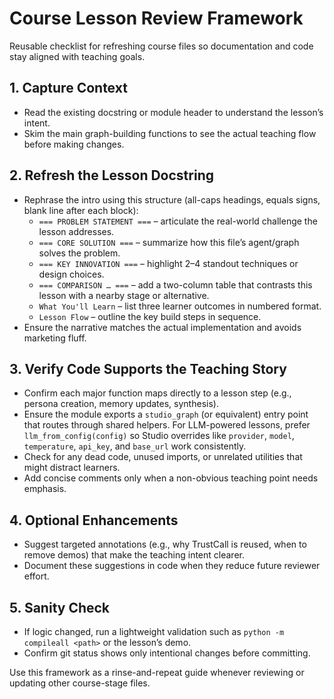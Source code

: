 # Course Lesson Review Framework

Reusable checklist for refreshing course files so documentation and code stay aligned with teaching goals.

## 1. Capture Context
- Read the existing docstring or module header to understand the lesson’s intent.
- Skim the main graph-building functions to see the actual teaching flow before making changes.

## 2. Refresh the Lesson Docstring
- Rephrase the intro using this structure (all-caps headings, equals signs, blank line after each block):
  - `=== PROBLEM STATEMENT ===` – articulate the real-world challenge the lesson addresses.
  - `=== CORE SOLUTION ===` – summarize how this file’s agent/graph solves the problem.
  - `=== KEY INNOVATION ===` – highlight 2–4 standout techniques or design choices.
  - `=== COMPARISON … ===` – add a two-column table that contrasts this lesson with a nearby stage or alternative.
  - `What You'll Learn` – list three learner outcomes in numbered format.
  - `Lesson Flow` – outline the key build steps in sequence.
- Ensure the narrative matches the actual implementation and avoids marketing fluff.

## 3. Verify Code Supports the Teaching Story
- Confirm each major function maps directly to a lesson step (e.g., persona creation, memory updates, synthesis).
- Ensure the module exports a `studio_graph` (or equivalent) entry point that routes through shared helpers. For LLM-powered lessons, prefer `llm_from_config(config)` so Studio overrides like `provider`, `model`, `temperature`, `api_key`, and `base_url` work consistently.
- Check for any dead code, unused imports, or unrelated utilities that might distract learners.
- Add concise comments only when a non-obvious teaching point needs emphasis.

## 4. Optional Enhancements
- Suggest targeted annotations (e.g., why TrustCall is reused, when to remove demos) that make the teaching intent clearer.
- Document these suggestions in code when they reduce future reviewer effort.

## 5. Sanity Check
- If logic changed, run a lightweight validation such as `python -m compileall <path>` or the lesson’s demo.
- Confirm git status shows only intentional changes before committing.

Use this framework as a rinse-and-repeat guide whenever reviewing or updating other course-stage files.

